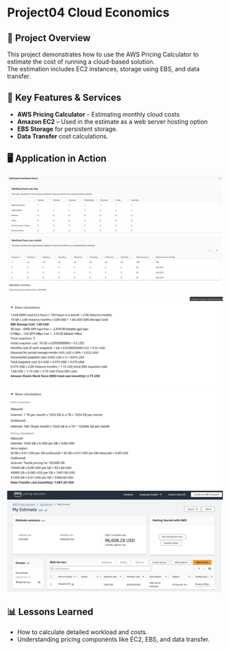 # Project04 Cloud Economics

## 📌 Project Overview
This project demonstrates how to use the AWS Pricing Calculator to estimate the cost of running a cloud-based solution.  
The estimation includes EC2 instances, storage using EBS, and data transfer.

## 🚀 Key Features & Services
- **AWS Pricing Calculator** – Estimating monthly cloud costs  
- **Amazon EC2** – Used in the estimate as a web server hosting option 
- **EBS Storage** for persistent storage.
- **Data Transfer** cost calculations.

## 🖥️ Application in Action
![Cost Estimate](p4-1.png)
![Cost Estimate](p4-2.png)
![Cost Estimate](p4-3.png)
![Cost Estimate](p4-4.png)

## 📊 Lessons Learned
- How to calculate detailed workload and costs.
- Understanding pricing components like EC2, EBS, and data transfer.
